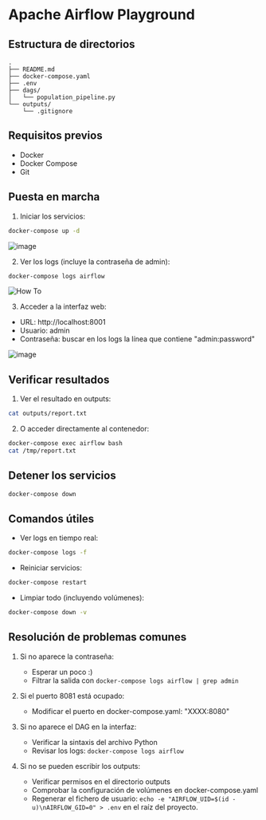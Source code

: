 # Apache Airflow Playground

## Estructura de directorios

```
.
├── README.md
├── docker-compose.yaml
├── .env
├── dags/
│   └── population_pipeline.py
└── outputs/
    └── .gitignore
```

## Requisitos previos
- Docker
- Docker Compose
- Git

## Puesta en marcha

1. Iniciar los servicios:
```bash
docker-compose up -d
```
![image](https://github.com/user-attachments/assets/4dd17088-d5a6-4e5d-a3b8-f573e40f72fe)

2. Ver los logs (incluye la contraseña de admin):
```bash
docker-compose logs airflow
```

![How To](assets/snapshot_pwd_in_docker-compose_output.png)


3. Acceder a la interfaz web:
- URL: http://localhost:8001
- Usuario: admin
- Contraseña: buscar en los logs la línea que contiene "admin:password"

![image](https://github.com/user-attachments/assets/66fb5719-f2d9-4a69-ac88-6c24ef0e18a2)

## Verificar resultados

1. Ver el resultado en outputs:
```bash
cat outputs/report.txt
```

2. O acceder directamente al contenedor:
```bash
docker-compose exec airflow bash
cat /tmp/report.txt
```

## Detener los servicios

```bash
docker-compose down
```

## Comandos útiles

- Ver logs en tiempo real:
```bash
docker-compose logs -f
```

- Reiniciar servicios:
```bash
docker-compose restart
```

- Limpiar todo (incluyendo volúmenes):
```bash
docker-compose down -v
```

## Resolución de problemas comunes

1. Si no aparece la contraseña:
   - Esperar un poco :)
   - Filtrar la salida con `docker-compose logs airflow | grep admin`

2. Si el puerto 8081 está ocupado:
   - Modificar el puerto en docker-compose.yaml: "XXXX:8080"

3. Si no aparece el DAG en la interfaz:
   - Verificar la sintaxis del archivo Python
   - Revisar los logs: `docker-compose logs airflow`

4. Si no se pueden escribir los outputs:
   - Verificar permisos en el directorio outputs
   - Comprobar la configuración de volúmenes en docker-compose.yaml
   - Regenerar el fichero de usuario: `echo -e "AIRFLOW_UID=$(id -u)\nAIRFLOW_GID=0" > .env` en el raíz del proyecto.

